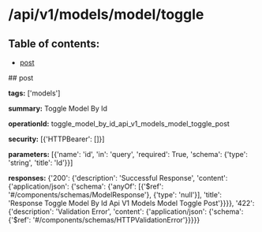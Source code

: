 # /api/v1/models/model/toggle

## Table of contents:
- [post](#post)

<a name="post" />
## post

**tags:** ['models']

**summary:** Toggle Model By Id

**operationId:** toggle_model_by_id_api_v1_models_model_toggle_post

**security:** [{'HTTPBearer': []}]

**parameters:** [{'name': 'id', 'in': 'query', 'required': True, 'schema': {'type': 'string', 'title': 'Id'}}]

**responses:** {'200': {'description': 'Successful Response', 'content': {'application/json': {'schema': {'anyOf': [{'$ref': '#/components/schemas/ModelResponse'}, {'type': 'null'}], 'title': 'Response Toggle Model By Id Api V1 Models Model Toggle Post'}}}}, '422': {'description': 'Validation Error', 'content': {'application/json': {'schema': {'$ref': '#/components/schemas/HTTPValidationError'}}}}}

